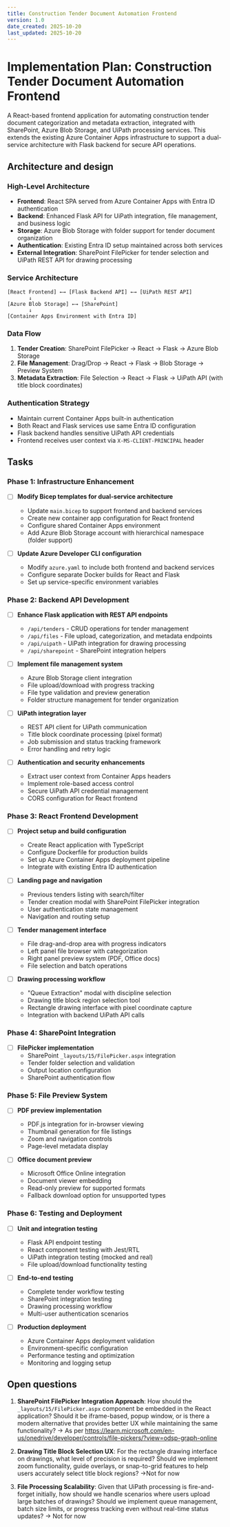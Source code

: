 ```yaml
---
title: Construction Tender Document Automation Frontend
version: 1.0
date_created: 2025-10-20
last_updated: 2025-10-20
---
```


# Implementation Plan: Construction Tender Document Automation Frontend

A React-based frontend application for automating construction tender document categorization and metadata extraction, integrated with SharePoint, Azure Blob Storage, and UiPath processing services. This extends the existing Azure Container Apps infrastructure to support a dual-service architecture with Flask backend for secure API operations.

## Architecture and design

### High-Level Architecture
- **Frontend**: React SPA served from Azure Container Apps with Entra ID authentication
- **Backend**: Enhanced Flask API for UiPath integration, file management, and business logic
- **Storage**: Azure Blob Storage with folder support for tender document organization
- **Authentication**: Existing Entra ID setup maintained across both services
- **External Integration**: SharePoint FilePicker for tender selection and UiPath REST API for drawing processing

### Service Architecture
```
[React Frontend] ←→ [Flask Backend API] ←→ [UiPath REST API]
       ↓                    ↓
[Azure Blob Storage] ←→ [SharePoint]
       ↓
[Container Apps Environment with Entra ID]
```

### Data Flow
1. **Tender Creation**: SharePoint FilePicker → React → Flask → Azure Blob Storage
2. **File Management**: Drag/Drop → React → Flask → Blob Storage → Preview System
3. **Metadata Extraction**: File Selection → React → Flask → UiPath API (with title block coordinates)

### Authentication Strategy
- Maintain current Container Apps built-in authentication
- Both React and Flask services use same Entra ID configuration
- Flask backend handles sensitive UiPath API credentials
- Frontend receives user context via `X-MS-CLIENT-PRINCIPAL` header

## Tasks

### Phase 1: Infrastructure Enhancement
- [ ] **Modify Bicep templates for dual-service architecture**
  - Update `main.bicep` to support frontend and backend services
  - Create new container app configuration for React frontend
  - Configure shared Container Apps environment
  - Add Azure Blob Storage account with hierarchical namespace (folder support)

- [ ] **Update Azure Developer CLI configuration**
  - Modify `azure.yaml` to include both frontend and backend services
  - Configure separate Docker builds for React and Flask
  - Set up service-specific environment variables

### Phase 2: Backend API Development
- [ ] **Enhance Flask application with REST API endpoints**
  - `/api/tenders` - CRUD operations for tender management
  - `/api/files` - File upload, categorization, and metadata endpoints
  - `/api/uipath` - UiPath integration for drawing processing
  - `/api/sharepoint` - SharePoint integration helpers

- [ ] **Implement file management system**
  - Azure Blob Storage client integration
  - File upload/download with progress tracking  
  - File type validation and preview generation
  - Folder structure management for tender organization

- [ ] **UiPath integration layer**
  - REST API client for UiPath communication
  - Title block coordinate processing (pixel format)
  - Job submission and status tracking framework
  - Error handling and retry logic

- [ ] **Authentication and security enhancements**
  - Extract user context from Container Apps headers
  - Implement role-based access control
  - Secure UiPath API credential management
  - CORS configuration for React frontend

### Phase 3: React Frontend Development
- [ ] **Project setup and build configuration**
  - Create React application with TypeScript
  - Configure Dockerfile for production builds
  - Set up Azure Container Apps deployment pipeline
  - Integrate with existing Entra ID authentication

- [ ] **Landing page and navigation**
  - Previous tenders listing with search/filter
  - Tender creation modal with SharePoint FilePicker integration
  - User authentication state management
  - Navigation and routing setup

- [ ] **Tender management interface**
  - File drag-and-drop area with progress indicators
  - Left panel file browser with categorization
  - Right panel preview system (PDF, Office docs)
  - File selection and batch operations

- [ ] **Drawing processing workflow**
  - "Queue Extraction" modal with discipline selection
  - Drawing title block region selection tool
  - Rectangle drawing interface with pixel coordinate capture
  - Integration with backend UiPath API calls

### Phase 4: SharePoint Integration
- [ ] **FilePicker implementation**
  - SharePoint `_layouts/15/FilePicker.aspx` integration
  - Tender folder selection and validation
  - Output location configuration
  - SharePoint authentication flow

### Phase 5: File Preview System
- [ ] **PDF preview implementation**
  - PDF.js integration for in-browser viewing
  - Thumbnail generation for file listings
  - Zoom and navigation controls
  - Page-level metadata display

- [ ] **Office document preview**
  - Microsoft Office Online integration
  - Document viewer embedding
  - Read-only preview for supported formats
  - Fallback download option for unsupported types

### Phase 6: Testing and Deployment
- [ ] **Unit and integration testing**
  - Flask API endpoint testing
  - React component testing with Jest/RTL
  - UiPath integration testing (mocked and real)
  - File upload/download functionality testing

- [ ] **End-to-end testing**
  - Complete tender workflow testing
  - SharePoint integration testing
  - Drawing processing workflow
  - Multi-user authentication scenarios

- [ ] **Production deployment**
  - Azure Container Apps deployment validation
  - Environment-specific configuration
  - Performance testing and optimization
  - Monitoring and logging setup

## Open questions

1. **SharePoint FilePicker Integration Approach**: How should the `_layouts/15/FilePicker.aspx` component be embedded in the React application? Should it be iframe-based, popup window, or is there a modern alternative that provides better UX while maintaining the same functionality? -> As per https://learn.microsoft.com/en-us/onedrive/developer/controls/file-pickers/?view=odsp-graph-online

2. **Drawing Title Block Selection UX**: For the rectangle drawing interface on drawings, what level of precision is required? Should we implement zoom functionality, guide overlays, or snap-to-grid features to help users accurately select title block regions? ->Not for now

3. **File Processing Scalability**: Given that UiPath processing is fire-and-forget initially, how should we handle scenarios where users upload large batches of drawings? Should we implement queue management, batch size limits, or progress tracking even without real-time status updates? -> Not for now